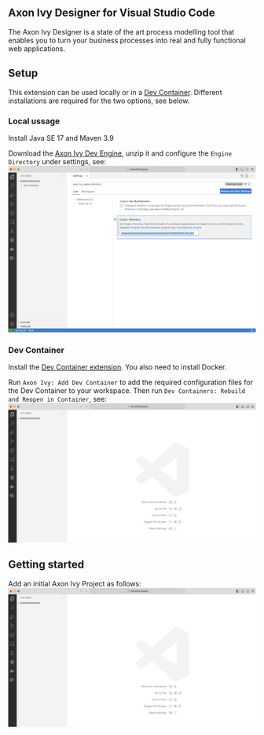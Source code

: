 ## Axon Ivy Designer for Visual Studio Code

The Axon Ivy Designer is a state of the art process modelling tool that enables you to turn your business processes into real and fully functional web applications.

## Setup

This extension can be used locally or in a [Dev Container](https://code.visualstudio.com/docs/devcontainers/containers). Different installations are required for the two options, see below.

### Local ussage

Install Java SE 17 and Maven 3.9

Download the [Axon Ivy Dev Engine](https://dev.axonivy.com/permalink/dev/axonivy-engine.zip), unzip it and configure the `Engine Directory` under settings, see:
![Engine Directory Settings](assets/readme/engine-directory-setting.png)

### Dev Container

Install the [Dev Container extension](https://marketplace.visualstudio.com/items?itemName=ms-vscode-remote.remote-containers). You also need to install Docker.

Run `Axon Ivy: Add Dev Container` to add the required configuration files for the Dev Container to your workspace. Then run `Dev Containers: Rebuild and Reopen in Container`, see:
![Launch Dev Container](assets/readme/launch-container.gif)

## Getting started

Add an initial Axon Ivy Project as follows:
![Add Project](assets/readme/add-project.gif)
